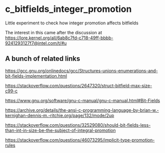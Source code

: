 # c_bitfields_integer_promotion
Little experiment to check how integer promotion affects bitfields

The interest in this came after the discussion at https://lore.kernel.org/all/6ab8c7fd-c718-49ff-bbbb-9241293127f7@intel.com/t/#u

## A bunch of related links

https://gcc.gnu.org/onlinedocs/gcc/Structures-unions-enumerations-and-bit-fields-implementation.html

https://stackoverflow.com/questions/2647320/struct-bitfield-max-size-c99-c

https://www.gnu.org/software/gnu-c-manual/gnu-c-manual.html#Bit-Fields

https://archive.org/details/the-ansi-c-programming-language-by-brian-w.-kernighan-dennis-m.-ritchie.org/page/132/mode/2up

https://stackoverflow.com/questions/32529080/should-bit-fields-less-than-int-in-size-be-the-subject-of-integral-promotion

https://stackoverflow.com/questions/46073295/implicit-type-promotion-rules
